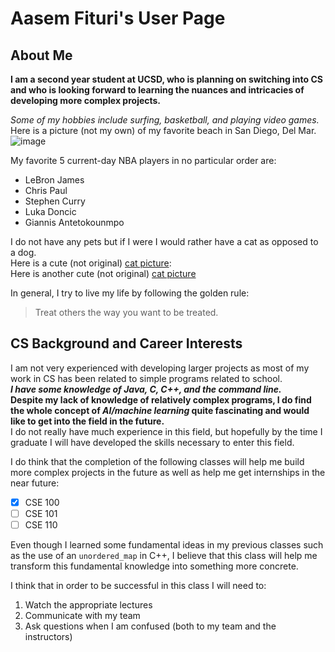 # Aasem Fituri's User Page
## About Me
**I am a second year student at UCSD, who is planning on switching into CS and who is looking forward to learning the nuances and intricacies of developing more complex projects.**  

_Some of my hobbies include surfing, basketball, and playing video games._   
Here is a picture (not my own) of my favorite beach in San Diego, Del Mar.
![image](https://user-images.githubusercontent.com/64988085/113460718-89d64880-93ce-11eb-90de-326a2ab8b030.png) 

My favorite 5 current-day NBA players in no particular order are:
- LeBron James 
- Chris Paul 
- Stephen Curry  
- Luka Doncic
- Giannis Antetokounmpo

I do not have any pets but if I were I would rather have a cat as opposed to a dog.  
Here is a cute (not original) [cat picture](https://www.rd.com/wp-content/uploads/2019/05/American-shorthair-cat-scaled.jpg):  
Here is another cute (not original) [cat picture](./cat.jpg)  

In general, I try to live my life by following the golden rule:  
> Treat others the way you want to be treated.  


## CS Background and Career Interests
I am not very experienced with developing larger projects as most of my work in CS has been related to simple programs related to school.   
***I have some knowledge of Java, C, C++, and the command line.***  
**Despite my lack of knowledge of relatively complex programs, I do find the whole concept of _AI/machine learning_ quite fascinating and would like to get into the field in the future.**  
I do not really have much experience in this field, but hopefully by the time I graduate I will have developed the skills necessary to enter this field.  

I do think that the completion of the following classes will help me build more complex projects in the future as well as help me get internships in the near future: 
- [x]  CSE 100
- [ ]  CSE 101
- [ ]  CSE 110

Even though I learned some fundamental ideas in my previous classes such as the use of an `unordered_map` in C++, I believe that this class will help me transform this fundamental knowledge into something more concrete.

I think that in order to be successful in this class I will need to:
1. Watch the appropriate lectures
2. Communicate with my team
3. Ask questions when I am confused (both to my team and the instructors)
